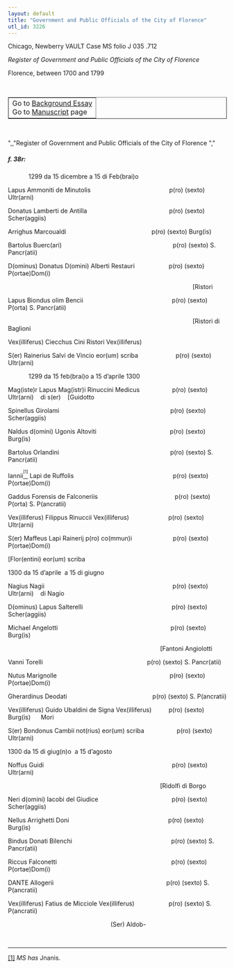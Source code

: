 ```yaml
---
layout: default
title: "Government and Public Officials of the City of Florence"
utl_id: 3226
---
```


<p>Chicago, Newberry VAULT Case MS folio J 035 .712</p>
<p style=""margin-left:.25in;""><em>Register of Government and Public Officials of the City of Florence</em></p>
<p style=""margin-left:.25in;"">Florence, between 1700 and 1799</p>
<p style=""font-size: 0.1em;""> </p>
<table border=""0.5"" cellpadding=""1"" cellspacing=""1"" style=""width: 200px; background-color:#F8F8F8;""><tbody style=""border-color:#ccc""><tr style=""border-color:#ccc""><td>Go to <a href=""https://italian-paleography.library.utoronto.ca/content/about_IP_051"" style=""font-weight:300;"" target=""_blank"">Background Essay</a><br />
			Go to <a href=""https://italian-paleography.library.utoronto.ca/islandora/object/italianpaleography%3AIP_051"" style=""font-weight:300;"" target=""_blank"">Manuscript</a> page</td>
</tr></tbody></table><p> </p>
",,"Register of Government and Public Officials of the City of Florence
","
<h5 style=""color:#555;"">f. 38r:</h5>
<p style=""color:red;"">            1299 da 15 dicembre a 15 di Feb(brai)o</p>
<p>Lapus Ammoniti de Minutolis                                              p(ro) (sexto) Ultr(arni)         </p>
<p>Donatus Lamberti de Antilla                                                p(ro) (sexto) Scher(aggiis)</p>
<p>Arrighus Marcoualdi                                                  p(ro) (sexto) Burg(is)</p>
<p>Bartolus Buerc(ari)                                                                 p(ro) (sexto) S. Pancr(atii)</p>
<p>D(ominus) Donatus D(omini) Alberti Restauri                    p(ro) (sexto) P(ortae)Dom(i)  </p>
<p>                                                                                                            [Ristori      </p>
<p>Lapus Biondus olim Bencii                                                    p(ro) (sexto) P(orta) S. Pancr(atii)</p>
<p>                                                                                                            [Ristori di Baglioni</p>
<p><hi style=""color:red;"">Vex(illiferus)</hi> Ciecchus Cini Ristori Vex(illiferus)</p>
<p>S(er) Rainerius Salvi de Vincio eor(um) scriba                      p(ro) (sexto) Ultr(arni)      </p>
<p style=""color:red;"">            1299 da 15 feb(brai)o a 15 d’aprile 1300</p>
<p style=""margin-left:4.0in;"">Mag(iste)r Lapus Mag(istr)i Rinuccini Medicus                   p(ro) (sexto) Ultr(arni)    di s(er)    [Guidotto</p>
<p>Spinellus Girolami                                                                 p(ro) (sexto) Scher(aggiis)</p>
<p>Naldus d(omini) Ugonis Altoviti                                           p(ro) (sexto) Burg(is)</p>
<p>Bartolus Orlandini                                                                 p(ro) (sexto) S. Pancr(atii)</p>
<p>Iannii<a href=""#_ftn1"" name=""_ftnref1"" title="""" id=""_ftnref1""><sup><sup>[1]</sup></sup></a> Lapi de Ruffolis                                                          p(ro) (sexto) P(ortae)Dom(i)</p>
<p>Gaddus Forensis de Falconeriis                                             p(ro) (sexto) P(orta) S. P(ancratii)</p>
<p><hi style=""color:red;"">Vex(illiferus)</hi> Filippus Rinuccii Vex(illiferus)                       p(ro) (sexto) Ultr(arni)   </p>
<p>S(er) Maffeus Lapi Rainerij p(ro) co(mmun)i                        p(ro) (sexto) P(ortae)Dom(i)</p>
<p>[Flor(entini) eor(um) scriba</p>
<p style=""color:red;"">1300 da 15 d’aprile  a 15 di giugno</p>
<p>Nagius Nagii                                                                           p(ro) (sexto) Ultr(arni)    di Nagio</p>
<p>D(ominus) Lapus Salterelli                                                    p(ro) (sexto) Scher(aggiis)</p>
<p style=""margin-left:3.0in;"">Michael Angelotti                                                                  p(ro) (sexto) Burg(is)   </p>
<p style=""margin-left:3.0in;"">                                                                                         [Fantoni Angiolotti</p>
<p>Vanni Torelli                                                             p(ro) (sexto) S. Pancr(atii)</p>
<p>Nutus Marignolle                                                                  p(ro) (sexto) P(ortae)Dom(i)</p>
<p>Gherardinus Deodati                                                  p(ro) (sexto) S. P(ancratii)</p>
<p>Vex(illiferus) Guido Ubaldini de Signa Vex(illiferus)          p(ro) (sexto) Burg(is)      Mori</p>
<p>S(er) Bondonus Cambii not(rius) eor(um) scriba                   p(ro) (sexto) Ultr(arni)  </p>
<p style=""color:red;"">1300 da 15 di giug(n)o  a 15 d’agosto</p>
<p>Noffus Guidi                                                                           p(ro) (sexto) Ultr(arni)   </p>
<p>                                                                                         [Ridolfi di Borgo</p>
<p>Neri d(omini) Iacobi del Giudice                                           p(ro) (sexto) Scher(aggiis)</p>
<p>Nellus Arrighetti Doni                                                          p(ro) (sexto) Burg(is)     </p>
<p>Bindus Donati Bilenchi                                                          p(ro) (sexto) S. Pancr(atii)</p>
<p>Riccus Falconetti                                                                   p(ro) (sexto) P(ortae)Dom(i)</p>
<p>DANTE Allogerii                                                                  p(ro) (sexto) S. P(ancratii)</p>
<p><hi style=""color:red;"">Vex(illiferus)</hi> Fatius de Micciole Vex(illiferus)                    p(ro) (sexto) S. P(ancratii)</p>
<p>                                                            (Ser) Aldob-</p>
<div> 
<hr align=""left"" size=""1"" width=""33%"" /><div id=""ftn1"">
<p><a href=""#_ftnref1"" name=""_ftn1"" title="""" id=""_ftn1"">[1]</a> <em>MS has</em> Jnanis.</p>
</div>
</div>

